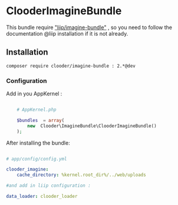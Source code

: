 ClooderImagineBundle
=================

This bundle require ["liip/imagine-bundle"](https://github.com/liip/LiipImagineBundle) , so you need to follow the documentation @liip installation if it is not already.

## Installation

    composer require clooder/imagine-bundle : 2.*@dev

### Configuration

Add in you AppKernel :

```php

    # AppKernel.php

    $bundles  = array(
        new  Clooder\ImagineBundle\ClooderImagineBundle()
    );

```
After installing the bundle:

``` yaml

# app/config/config.yml

clooder_imagine:
    cache_directory: %kernel.root_dir%/../web/uploads

#and add in liip configuration : 

data_loader: clooder_loader

```
